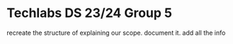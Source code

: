 # Techlabs DS 23/24 Group 5
recreate the structure of explaining our scope. 
document it.
add all the info

